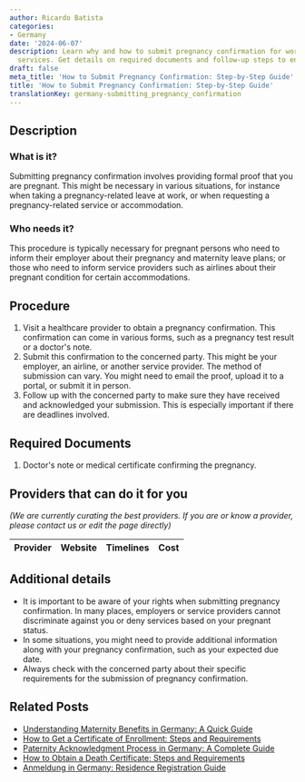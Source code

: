 ```yaml
---
author: Ricardo Batista
categories:
- Germany
date: '2024-06-07'
description: Learn why and how to submit pregnancy confirmation for work leave or
  services. Get details on required documents and follow-up steps to ensure acknowledgment.
draft: false
meta_title: 'How to Submit Pregnancy Confirmation: Step-by-Step Guide'
title: 'How to Submit Pregnancy Confirmation: Step-by-Step Guide'
translationKey: germany-submitting_pregnancy_confirmation
---
```


## Description
### What is it?
Submitting pregnancy confirmation involves providing formal proof that you are pregnant. This might be necessary in various situations, for instance when taking a pregnancy-related leave at work, or when requesting a pregnancy-related service or accommodation. 
### Who needs it?
This procedure is typically necessary for pregnant persons who need to inform their employer about their pregnancy and maternity leave plans; or those who need to inform service providers such as airlines about their pregnant condition for certain accommodations.

## Procedure
1. Visit a healthcare provider to obtain a pregnancy confirmation. This confirmation can come in various forms, such as a pregnancy test result or a doctor's note.
2. Submit this confirmation to the concerned party. This might be your employer, an airline, or another service provider. The method of submission can vary. You might need to email the proof, upload it to a portal, or submit it in person.
3. Follow up with the concerned party to make sure they have received and acknowledged your submission. This is especially important if there are deadlines involved.

## Required Documents
1. Doctor's note or medical certificate confirming the pregnancy.
  
## Providers that can do it for you

_(We are currently curating the best providers. If you are or know a provider, please contact us or edit the page directly)_

| Provider        |     Website     |     Timelines    |       Cost      |
| :-------------: | :-------------: |  :-------------: | :-------------: |

## Additional details
- It is important to be aware of your rights when submitting pregnancy confirmation. In many places, employers or service providers cannot discriminate against you or deny services based on your pregnant status.
- In some situations, you might need to provide additional information along with your pregnancy confirmation, such as your expected due date.
- Always check with the concerned party about their specific requirements for the submission of pregnancy confirmation.


## Related Posts

- [Understanding Maternity Benefits in Germany: A Quick Guide](https://tramitit.com/guides/germany/applying_for_maternity_benefit/)
- [How to Get a Certificate of Enrollment: Steps and Requirements](https://tramitit.com/guides/germany/requesting_a_certificate_of_enrollment/)
- [Paternity Acknowledgment Process in Germany: A Complete Guide](https://tramitit.com/guides/germany/paternity_acknowledgment/)
- [How to Obtain a Death Certificate: Steps and Requirements](https://tramitit.com/guides/germany/applying_for_a_death_certificate/)
- [Anmeldung in Germany: Residence Registration Guide](https://tramitit.com/guides/germany/registration_of_residence/)